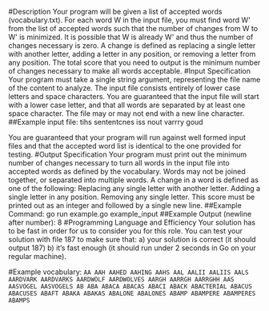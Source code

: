 #Description
Your program will be given a list of accepted words (vocabulary.txt). For each word W in the input file, you must find word W' from the list of accepted words such that the number of changes from W to W' is minimized. It is possible that W is already W' and thus the number of changes necessary is zero. A change is defined as replacing a single letter with another letter, adding a letter in any position, or removing a letter from any position. The total score that you need to output is the minimum number of changes necessary to make all words acceptable.
#Input Specification
Your program must take a single string argument, representing the file name of the content to analyze. The input file consists entirely of lower case letters and space characters. You are guaranteed that the input file will start with a lower case letter, and that all words are separated by at least one space character. The file may or may not end with a new line character.
##Example input file:
tihs sententcnes iss nout varrry goud

You are guaranteed that your program will run against well formed input files and that the accepted word list is identical to the one provided for testing.
#Output Specification
Your program must print out the minimum number of changes necessary to turn all words in the input file into accepted words as defined by the vocabulary. Words may not be joined together, or separated into multiple words. A change in a word is defined as one of the following: Replacing any single letter with another letter. Adding a single letter in any position. Removing any single letter. This score must be printed out as an integer and followed by a single new line.
##Example Command:
go run example.go example_input
##Example Output (newline after number):
8
#Programming Language and Efficiency
Your solution has to be fast in order for us to consider you for this role. You can test your solution with file 187 to make sure that: a) your solution is correct (it should output 187) b) it’s fast enough (it should run under 2 seconds in Go on your regular machine).

#Example vocabulary:
`
AA
AAH
AAHED
AAHING
AAHS
AAL
AALII
AALIIS
AALS
AARDVARK
AARDVARKS
AARDWOLF
AARDWOLVES
AARGH
AARRGH
AARRGHH
AAS
AASVOGEL
AASVOGELS
AB
ABA
ABACA
ABACAS
ABACI
ABACK
ABACTERIAL
ABACUS
ABACUSES
ABAFT
ABAKA
ABAKAS
ABALONE
ABALONES
ABAMP
ABAMPERE
ABAMPERES
ABAMPS
`